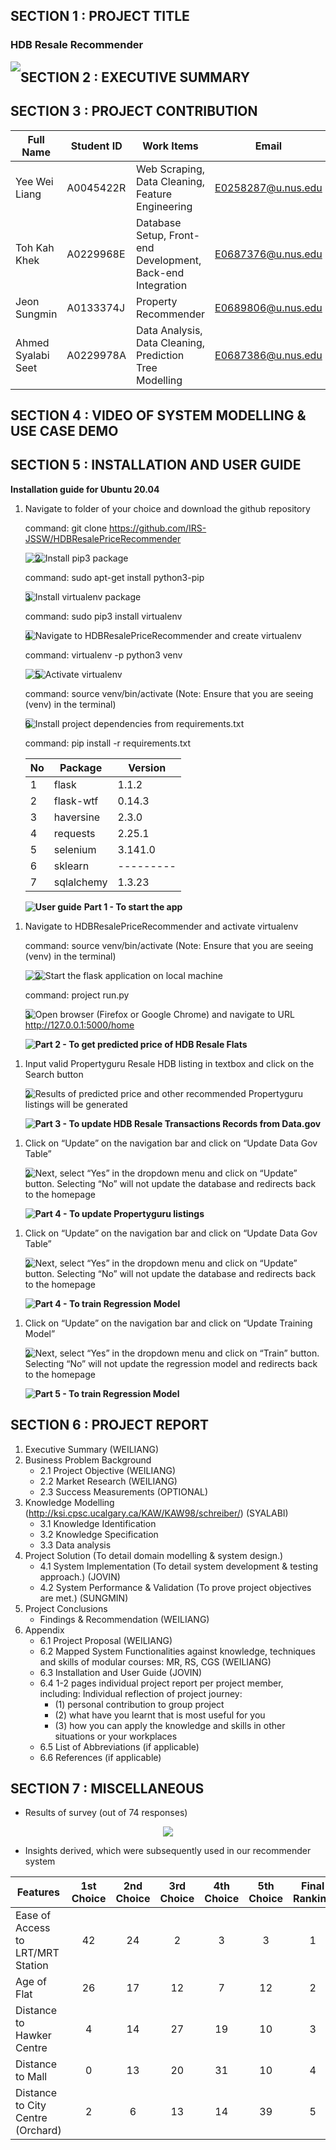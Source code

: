 ## SECTION 1 : PROJECT TITLE
### HDB Resale Recommender
<img src="Miscellaneous/Images/Poster.png?raw=true" style="float: left; margin-right: 0px;" />

## SECTION 2 : EXECUTIVE SUMMARY

## SECTION 3 : PROJECT CONTRIBUTION

| Full Name | Student ID | Work Items | Email |
|-----------|------------|------------|-------|
|Yee Wei Liang|A0045422R|Web Scraping, Data Cleaning, Feature Engineering |E0258287@u.nus.edu|
|Toh Kah Khek|A0229968E|Database Setup, Front-end Development, Back-end Integration|E0687376@u.nus.edu|
|Jeon Sungmin|A0133374J|Property Recommender|E0689806@u.nus.edu|
|Ahmed Syalabi Seet|A0229978A|Data Analysis, Data Cleaning, Prediction Tree Modelling|E0687386@u.nus.edu|

## SECTION 4 : VIDEO OF SYSTEM MODELLING & USE CASE DEMO

## SECTION 5 : INSTALLATION AND USER GUIDE
**Installation guide for Ubuntu 20.04**

1. Navigate to folder of your choice and download the github repository

   command: git clone https://github.com/IRS-JSSW/HDBResalePriceRecommender

   <img src="Miscellaneous/Install Guide/Step1-1.png?raw=true" style="float: left; margin-right: 0px;" />
   <img src="Miscellaneous/Install Guide/Step1-2.png?raw=true" style="float: left; margin-right: 0px;" />

2. Install pip3 package

   command: sudo apt-get install python3-pip

   <img src="Miscellaneous/Install Guide/Step2.png?raw=true" style="float: left; margin-right: 0px;" />

3. Install virtualenv package

   command: sudo pip3 install virtualenv

   <img src="Miscellaneous/Install Guide/Step3.png?raw=true" style="float: left; margin-right: 0px;" />

4. Navigate to HDBResalePriceRecommender and create virtualenv

   command: virtualenv -p python3 venv

   <img src="Miscellaneous/Install Guide/Step4-1.png?raw=true" style="float: left; margin-right: 0px;" />
   <img src="Miscellaneous/Install Guide/Step4-2.png?raw=true" style="float: left; margin-right: 0px;" />

5. Activate virtualenv

   command: source venv/bin/activate (Note: Ensure that you are seeing (venv) in the terminal)

   <img src="Miscellaneous/Install Guide/Step5.png?raw=true" style="float: left; margin-right: 0px;" />

6. Install project dependencies from requirements.txt

   command: pip install -r requirements.txt

   | **No** | **Package** | **Version** |
   |----|---------|---------|
   | 1 | flask | 1.1.2 |
   | 2 | flask-wtf | 0.14.3 |
   | 3 | haversine | 2.3.0 |
   | 4 | requests | 2.25.1 |
   | 5 | selenium | 3.141.0 |
   | 6 | sklearn |---------|
   | 7 | sqlalchemy | 1.3.23 |

   <img src="Miscellaneous/Install Guide/Step6.png" style="float: left; margin-right: 0px;" />

**User guide**
**Part 1 - To start the app**
1. Navigate to HDBResalePriceRecommender and activate virtualenv
   
   command: source venv/bin/activate (Note: Ensure that you are seeing (venv) in the terminal) 
   
   <img src="Miscellaneous/User Guide/Step1-1.png" style="float: left; margin-right: 0px;" />
   <img src="Miscellaneous/User Guide/Step1-2.png" style="float: left; margin-right: 0px;" />

2. Start the flask application on local machine

   command: project run.py

   <img src="Miscellaneous/User Guide/Step2.png" style="float: left; margin-right: 0px;" />

3. Open browser (Firefox or Google Chrome) and navigate to URL http://127.0.0.1:5000/home

   <img src="Miscellaneous/User Guide/Step3.png" style="float: left; margin-right: 0px;" />

**Part 2 - To get predicted price of HDB Resale Flats**
1. Input valid Propertyguru Resale HDB listing in textbox and click on the Search button

   <img src="Miscellaneous/User Guide/Step4.png" style="float: left; margin-right: 0px;" />

2. Results of predicted price and other recommended Propertyguru listings will be generated

   <img src="Miscellaneous/User Guide/Step5.png" style="float: left; margin-right: 0px;" />

**Part 3 - To update HDB Resale Transactions Records from Data.gov**

1. Click on “Update” on the navigation bar and click on “Update Data Gov Table”

   <img src="Miscellaneous/User Guide/Step6.png" style="float: left; margin-right: 0px;" />

2. Next, select “Yes” in the dropdown menu and click on “Update” button. Selecting “No” will not update the database and redirects back to the homepage

   <img src="Miscellaneous/User Guide/Step7.png" style="float: left; margin-right: 0px;" />

**Part 4 - To update Propertyguru listings**

1. Click on “Update” on the navigation bar and click on “Update Data Gov Table”

   <img src="Miscellaneous/User Guide/Step6.png" style="float: left; margin-right: 0px;" />

2. Next, select “Yes” in the dropdown menu and click on “Update” button. Selecting “No” will not update the database and redirects back to the homepage

   <img src="Miscellaneous/User Guide/Step8.png" style="float: left; margin-right: 0px;" />

**Part 4 - To train Regression Model**

1. Click on “Update” on the navigation bar and click on “Update Training Model”

   <img src="Miscellaneous/User Guide/Step6.png" style="float: left; margin-right: 0px;" />

2. Next, select “Yes” in the dropdown menu and click on “Train” button. Selecting “No” will not update the regression model and redirects back to the homepage

   <img src="Miscellaneous/User Guide/Step9.png" style="float: left; margin-right: 0px;" />

**Part 5 - To train Regression Model**



## SECTION 6 : PROJECT REPORT

1. Executive Summary (WEILIANG)
2. Business Problem Background
    - 2.1   Project Objective (WEILIANG)
    - 2.2   Market Research (WEILIANG)
    - 2.3   Success Measurements (OPTIONAL)
3. Knowledge Modelling (http://ksi.cpsc.ucalgary.ca/KAW/KAW98/schreiber/) (SYALABI)
    - 3.1   Knowledge Identification
    - 3.2   Knowledge Specification
    - 3.3   Data analysis
4. Project Solution (To detail domain modelling & system design.)
    - 4.1   System Implementation (To detail system development & testing approach.) (JOVIN)
    - 4.2   System Performance & Validation (To prove project objectives are met.) (SUNGMIN)
5. Project Conclusions
    - Findings & Recommendation (WEILIANG)
6. Appendix 
    - 6.1   Project Proposal (WEILIANG)
    - 6.2   Mapped System Functionalities against knowledge, techniques and skills of modular courses: MR, RS, CGS (WEILIANG)
    - 6.3   Installation and User Guide (JOVIN)
    - 6.4   1-2 pages individual project report per project member, including: Individual reflection of project journey:
      - (1) personal contribution to group project 
      - (2) what have you learnt that is most useful for you 
      - (3) how you can apply the knowledge and skills in other situations or your workplaces
    - 6.5   List of Abbreviations (if applicable)
    - 6.6   References (if applicable)

## SECTION 7 : MISCELLANEOUS

- Results of survey (out of 74 responses)

<p align='center'> 
    <img src="https://user-images.githubusercontent.com/70024666/115525076-58f87d80-a2c1-11eb-96b0-356861c7f4c1.png">
</p>

- Insights derived, which were subsequently used in our recommender system

| Features | 1st Choice | 2nd Choice | 3rd Choice | 4th Choice | 5th Choice | Final Ranking |
|----------|:----------:|:----------:|:----------:|:----------:|:----------:|:-------------:|
|Ease of Access to LRT/MRT Station|42|24|2|3|3|1|
|Age of Flat|26|17|12|7|12|2|
|Distance to Hawker Centre|4|14|27|19|10|3|
|Distance to Mall|0|13|20|31|10|4|
|Distance to City Centre (Orchard)|2|6|13|14|39|5|

